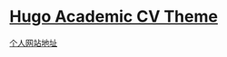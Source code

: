 # [Hugo Academic CV Theme](https://github.com/HugoBlox/theme-academic-cv)

[个人网站地址](https://siyuanli-sven.github.io/)